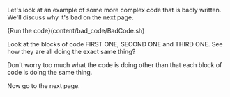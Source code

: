Let's look at an example of some more complex code that is badly written. We'll discuss why it's bad on the next page.

{Run the code}(content/bad_code/BadCode.sh)

Look at the blocks of code FIRST ONE, SECOND ONE and THIRD ONE. See how they are all doing the exact same thing?

Don't worry too much what the code is doing other than that each block of code is doing the same thing.

Now go to the next page.
